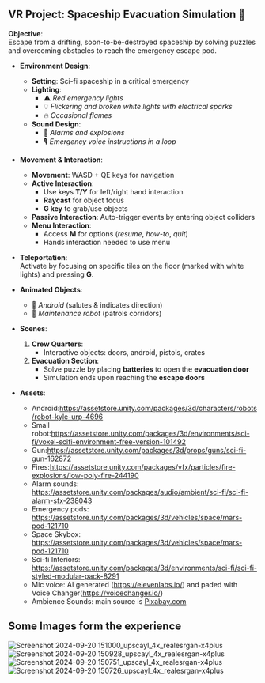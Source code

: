 ## VR Project: **Spaceship Evacuation Simulation** 🚀

**Objective**:  
Escape from a drifting, soon-to-be-destroyed spaceship by solving puzzles and overcoming obstacles to reach the emergency escape pod.

- **Environment Design**:
  - **Setting**: Sci-fi spaceship in a critical emergency
  - **Lighting**: 
    - ⚠️ *Red emergency lights*
    - 💡 *Flickering and broken white lights with electrical sparks*
    - 🔥 *Occasional flames*
  - **Sound Design**: 
    - 🚨 *Alarms and explosions*
    - 🎙️ *Emergency voice instructions in a loop*
  
- **Movement & Interaction**:
  - **Movement**: WASD + QE keys for navigation
  - **Active Interaction**: 
    - Use keys **T/Y** for left/right hand interaction 
    - **Raycast** for object focus
    - **G key** to grab/use objects
  - **Passive Interaction**: Auto-trigger events by entering object colliders
  - **Menu Interaction**: 
    - Access **M** for options (*resume*, *how-to*, *quit*)  
    - Hands interaction needed to use menu
  
- **Teleportation**:  
  Activate by focusing on specific tiles on the floor (marked with white lights) and pressing **G**.

- **Animated Objects**:  
  - 🤖 *Android* (salutes & indicates direction)
  - 🔧 *Maintenance robot* (patrols corridors)

- **Scenes**:
  1. **Crew Quarters**:
     - Interactive objects: doors, android, pistols, crates  
  2. **Evacuation Section**:
     - Solve puzzle by placing **batteries** to open the **evacuation door**
     - Simulation ends upon reaching the **escape doors**
- **Assets**:
  - Android:https://assetstore.unity.com/packages/3d/characters/robots/robot-kyle-urp-4696
  - Small robot:https://assetstore.unity.com/packages/3d/environments/sci-fi/voxel-scifi-environment-free-version-101492
  - Gun:https://assetstore.unity.com/packages/3d/props/guns/sci-fi-gun-162872
  - Fires:https://assetstore.unity.com/packages/vfx/particles/fire-explosions/low-poly-fire-244190
  - Alarm sounds: https://assetstore.unity.com/packages/audio/ambient/sci-fi/sci-fi-alarm-sfx-238043
  - Emergency pods: https://assetstore.unity.com/packages/3d/vehicles/space/mars-pod-121710
  - Space Skybox: https://assetstore.unity.com/packages/3d/vehicles/space/mars-pod-121710
  - Sci-fi Interiors: https://assetstore.unity.com/packages/3d/environments/sci-fi/sci-fi-styled-modular-pack-8291
  - Mic voice: AI generated (https://elevenlabs.io/) and paded with Voice Changer(https://voicechanger.io/)
  - Ambience Sounds: main source is [Pixabay.com](https://pixabay.com/)

## Some Images form the experience
![Screenshot 2024-09-20 151000_upscayl_4x_realesrgan-x4plus](https://github.com/user-attachments/assets/9dcc5046-e320-492e-a7cb-7cc27d0b70c3)
![Screenshot 2024-09-20 150928_upscayl_4x_realesrgan-x4plus](https://github.com/user-attachments/assets/ddd99705-0a11-43bd-b9fb-f3b58e054c33)
![Screenshot 2024-09-20 150751_upscayl_4x_realesrgan-x4plus](https://github.com/user-attachments/assets/4d30f19c-f6d3-49e5-b1a9-92bf9d5548c5)
![Screenshot 2024-09-20 150726_upscayl_4x_realesrgan-x4plus](https://github.com/user-attachments/assets/f6d979e9-96e1-4ef8-84af-d50fb4a930c6)

